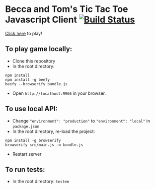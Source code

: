 # Becca and Tom's Tic Tac Toe Javascript Client [![Build Status](https://travis-ci.org/beccanelson/tttaas-js.svg?branch=master)](https://travis-ci.org/beccanelson/tttaas-js)

[Click here](http://beccanelson.is/tttaas-js) to play!

## To play game locally:

+ Clone this repository
+ In the root directory:
```
npm install
npm install -g beefy
beefy --browserify bundle.js
```
+ Open `http://localhost:9966` in your browser.

## To use local API:

+ Change `"environment": "production"` to `"environment": "local"` in `package.json`
+ In the root directory, re-load the project:
```
npm install -g browserify
browserify src/main.js -o bundle.js
```
+ Restart server

## To run tests:

+ In the root directory: `testem`
